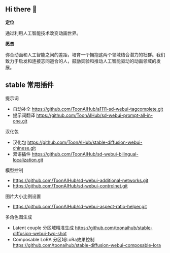 ## Hi there 👋

**定位** 

通过利用人工智能技术改变动画世界。

**愿景** 

弥合动画和人工智能之间的差距，培育一个拥抱这两个领域结合潜力的社群。我们致力于启发和连接志同道合的人，鼓励实验和推动人工智能驱动的动画领域的发展。



## stable 常用插件

提示词 
- 自动补全 https://github.com/ToonAIHub/a1111-sd-webui-tagcomplete.git
- 提示词翻译 https://github.com/ToonAIHub/sd-webui-prompt-all-in-one.git

汉化包
- 汉化包 https://github.com/ToonAIHub/stable-diffusion-webui-chinese.git 
- 双语插件 https://github.com/ToonAIHub/sd-webui-bilingual-localization.git

模型控制
- https://github.com/ToonAIHub/sd-webui-additional-networks.git
- https://github.com/ToonAIHub/sd-webui-controlnet.git

图片大小比例设置
- https://github.com/ToonAIHub/sd-webui-aspect-ratio-helper.git

多角色图生成
- Latent couple 分区域精准生成 https://github.com/toonaihub/stable-diffusion-webui-two-shot
- Composable LoRA 分区域LoRa效果控制 https://github.com/toonaihub/stable-diffusion-webui-composable-lora

